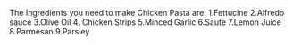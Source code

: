 The Ingredients you need to make Chicken Pasta are:
    1.Fettucine
    2.Alfredo sauce
    3.Olive Oil
    4. Chicken Strips
    5.Minced Garlic
    6.Saute
    7.Lemon Juice
    8.Parmesan
    9.Parsley